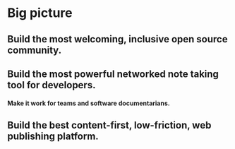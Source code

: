 # Big picture

## Build the most welcoming, inclusive open source community.

## Build the most powerful networked note taking tool for developers.

#### Make it work for teams and software documentarians.

## Build the best content-first, low-friction, web publishing platform.
